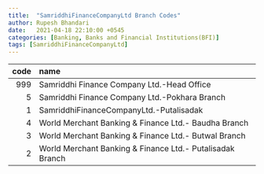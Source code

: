 ```yaml
---
title:  "SamriddhiFinanceCompanyLtd Branch Codes"
author: Rupesh Bhandari
date:   2021-04-18 22:10:00 +0545
categories: [Banking, Banks and Financial Institutions(BFI)]
tags: [SamriddhiFinanceCompanyLtd]
---
```


|   code | name                                                      |
|-------:|:----------------------------------------------------------|
|    999 | Samriddhi Finance Company Ltd.-Head Office                |
|      5 | Samriddhi Finance Company Ltd.-Pokhara Branch             |
|      1 | SamriddhiFinanceCompanyLtd.-Putalisadak                   |
|      4 | World Merchant Banking & Finance Ltd.- Baudha Branch      |
|      3 | World Merchant Banking & Finance Ltd.- Butwal Branch      |
|      2 | World Merchant Banking & Finance Ltd.- Putalisadak Branch |